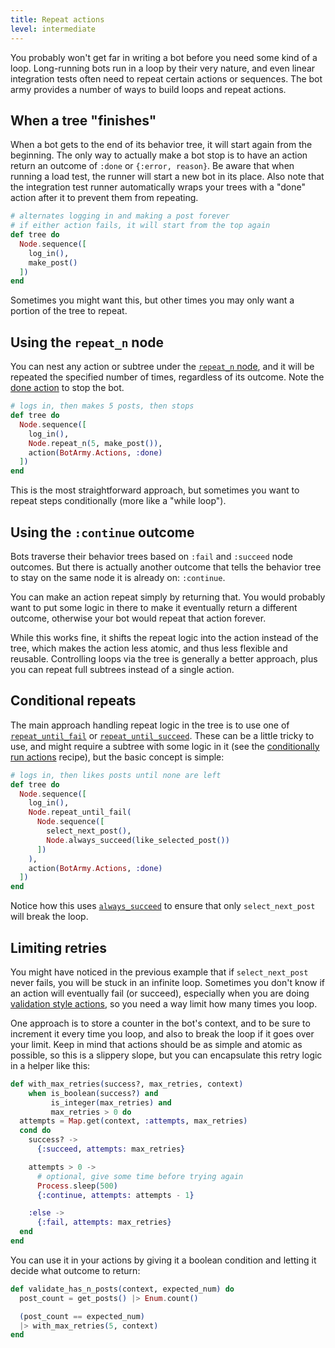 ```yaml
---
title: Repeat actions
level: intermediate
---
```


You probably won't get far in writing a bot before you need some kind of a loop.
Long-running bots run in a loop by their very nature, and even linear integration
tests often need to repeat certain actions or sequences. The bot army provides a
number of ways to build loops and repeat actions.

## When a tree "finishes"

When a bot gets to the end of its behavior tree, it will start again from the
beginning. The only way to actually make a bot stop is to have an action return an
outcome of `:done` or `{:error, reason}`. Be aware that when running a load test, the
runner will start a new bot in its place. Also note that the integration test runner
automatically wraps your trees with a "done" action after it to prevent them from
repeating.

```elixir
# alternates logging in and making a post forever
# if either action fails, it will start from the top again
def tree do
  Node.sequence([
    log_in(),
    make_post()
  ])
end
```

Sometimes you might want this, but other times you may only want a portion of the
tree to repeat.

## Using the `repeat_n` node

You can nest any action or subtree under the [`repeat_n` node][1], and it will be
repeated the specified number of times, regardless of its outcome. Note the [done
action][2] to stop the bot.

```elixir
# logs in, then makes 5 posts, then stops
def tree do
  Node.sequence([
    log_in(),
    Node.repeat_n(5, make_post()),
    action(BotArmy.Actions, :done)
  ])
end
```

This is the most straightforward approach, but sometimes you want to repeat steps
conditionally (more like a "while loop").

## Using the `:continue` outcome

Bots traverse their behavior trees based on `:fail` and `:succeed` node outcomes.
But there is actually another outcome that tells the behavior tree to stay on the
same node it is already on: `:continue`.

You can make an action repeat simply by returning that. You would probably want to
put some logic in there to make it eventually return a different outcome, otherwise
your bot would repeat that action forever.

While this works fine, it shifts the repeat logic into the action instead of the
tree, which makes the action less atomic, and thus less flexible and reusable.
Controlling loops via the tree is generally a better approach, plus you can repeat
full subtrees instead of a single action.

## Conditional repeats

The main approach handling repeat logic in the tree is to use one of
[`repeat_until_fail`][3] or [`repeat_until_succeed`][4]. These can be a little tricky
to use, and might require a subtree with some logic in it (see the [conditionally run
actions][5] recipe), but the basic concept is simple:

```elixir
# logs in, then likes posts until none are left
def tree do
  Node.sequence([
    log_in(),
    Node.repeat_until_fail(
      Node.sequence([
        select_next_post(),
        Node.always_succeed(like_selected_post())
      ])
    ),
    action(BotArmy.Actions, :done)
  ])
end
```

Notice how this uses [`always_succeed`][6] to ensure that only `select_next_post`
will break the loop.

## Limiting retries

You might have noticed in the previous example that if `select_next_post` never
fails, you will be stuck in an infinite loop. Sometimes you don't know if an action
will eventually fail (or succeed), especially when you are doing [validation style
actions][7], so you need a way limit how many times you loop.

One approach is to store a counter in the bot's context, and to be sure to increment
it every time you loop, and also to break the loop if it goes over your limit. Keep
in mind that actions should be as simple and atomic as possible, so this is a
slippery slope, but you can encapsulate this retry logic in a helper like this:

```elixir
def with_max_retries(success?, max_retries, context)
    when is_boolean(success?) and
         is_integer(max_retries) and
         max_retries > 0 do
  attempts = Map.get(context, :attempts, max_retries)
  cond do
    success? ->
      {:succeed, attempts: max_retries}

    attempts > 0 ->
      # optional, give some time before trying again
      Process.sleep(500)
      {:continue, attempts: attempts - 1}

    :else ->
      {:fail, attempts: max_retries}
  end
end
```

You can use it in your actions by giving it a boolean condition and letting it decide
what outcome to return:

```elixir
def validate_has_n_posts(context, expected_num) do
  post_count = get_posts() |> Enum.count()

  (post_count == expected_num)
  |> with_max_retries(5, context)
end
```

[1]: https://hexdocs.pm/behavior_tree/BehaviorTree.Node.html#repeat_n/2
[2]: https://git.corp.adobe.com/pages/manticore/bot_army/BotArmy.Actions.html#done/1
[3]: https://hexdocs.pm/behavior_tree/BehaviorTree.Node.html#repeat_until_fail/1
[4]: https://hexdocs.pm/behavior_tree/BehaviorTree.Node.html#repeat_until_succeed/1
[5]: ../conditionally-run-actions/
[6]: https://hexdocs.pm/behavior_tree/BehaviorTree.Node.html#always_succeed/1
[7]: ../validate-expectations
